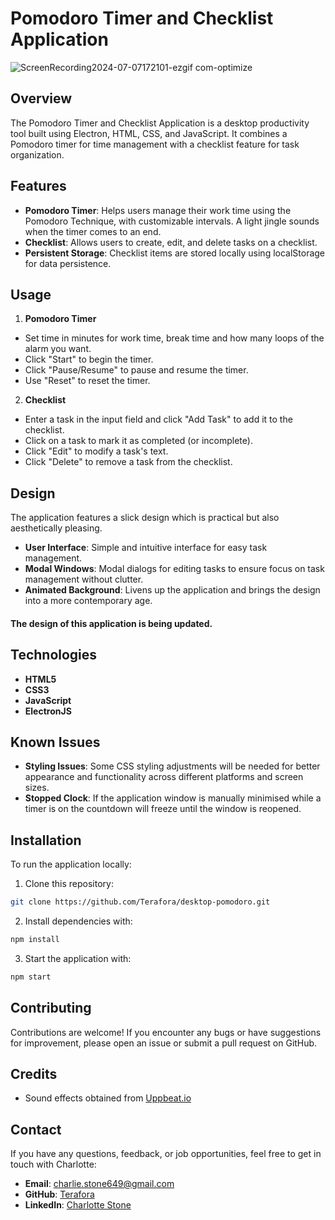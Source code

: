 # Pomodoro Timer and Checklist Application

![ScreenRecording2024-07-07172101-ezgif com-optimize](https://github.com/Terafora/desktop-pomodoro/assets/144109245/a253805a-2981-41fb-995c-25cfab5cf338)

## Overview

The Pomodoro Timer and Checklist Application is a desktop productivity tool built using Electron, HTML, CSS, and JavaScript. It combines a Pomodoro timer for time management with a checklist feature for task organization.

## Features

- **Pomodoro Timer**: Helps users manage their work time using the Pomodoro Technique, with customizable intervals. A light jingle sounds when the timer comes to an end.
- **Checklist**: Allows users to create, edit, and delete tasks on a checklist.
- **Persistent Storage**: Checklist items are stored locally using localStorage for data persistence.

## Usage

1. **Pomodoro Timer**
- Set time in minutes for work time, break time and how many loops of the alarm you want.
- Click "Start" to begin the timer.
- Click "Pause/Resume" to pause and resume the timer.
- Use "Reset" to reset the timer.

2. **Checklist**
- Enter a task in the input field and click "Add Task" to add it to the checklist.
- Click on a task to mark it as completed (or incomplete).
- Click "Edit" to modify a task's text.
- Click "Delete" to remove a task from the checklist.

## Design

The application features a slick design which is practical but also aesthetically pleasing.

- **User Interface**: Simple and intuitive interface for easy task management.
- **Modal Windows**: Modal dialogs for editing tasks to ensure focus on task management without clutter.
- **Animated Background**: Livens up the application and brings the design into a more contemporary age.

#### The design of this application is being updated.

## Technologies

- **HTML5**
- **CSS3**
- **JavaScript**
- **ElectronJS**

## Known Issues

- **Styling Issues**: Some CSS styling adjustments will be needed for better appearance and functionality across different platforms and screen sizes.
- **Stopped Clock**: If the application window is manually minimised while a timer is on the countdown will freeze until the window is reopened.

## Installation

To run the application locally:

1. Clone this repository:
```bash
git clone https://github.com/Terafora/desktop-pomodoro.git
```
2. Install dependencies with:
```bash
npm install
```
3. Start the application with:
```bash
npm start
```
## Contributing

Contributions are welcome! If you encounter any bugs or have suggestions for improvement, please open an issue or submit a pull request on GitHub.

## Credits

- Sound effects obtained from [Uppbeat.io](https://uppbeat.io)

## Contact

If you have any questions, feedback, or job opportunities, feel free to get in touch with Charlotte:

- **Email**: [charlie.stone649@gmail.com](mailto:charlie.stone649@gmail.com)
- **GitHub**: [Terafora](https://github.com/Terafora)
- **LinkedIn**: [Charlotte Stone](https://www.linkedin.com/in/charlotte-stone-web/)
